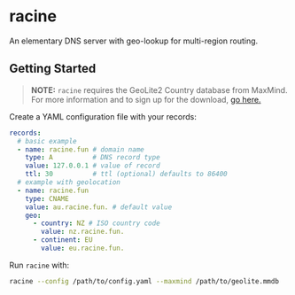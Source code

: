 # racine

An elementary DNS server with geo-lookup for multi-region routing.

## Getting Started

> **NOTE:** `racine` requires the GeoLite2 Country database from MaxMind. For more information and to sign up for the download, [go here.](https://dev.maxmind.com/geoip/geolite2-free-geolocation-data)

Create a YAML configuration file with your records:

```yaml
records:
  # basic example
  - name: racine.fun # domain name
    type: A          # DNS record type
    value: 127.0.0.1 # value of record
    ttl: 30          # ttl (optional) defaults to 86400
  # example with geolocation
  - name: racine.fun
    type: CNAME
    value: au.racine.fun. # default value
    geo:
      - country: NZ # ISO country code
        value: nz.racine.fun.
      - continent: EU
        value: eu.racine.fun.
```

Run `racine` with:

```bash
racine --config /path/to/config.yaml --maxmind /path/to/geolite.mmdb
```
